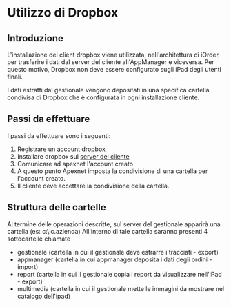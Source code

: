 Utilizzo di Dropbox
===

Introduzione
---
L'installazione del client dropbox viene utilizzata, nell'architettura di iOrder, per trasferire i dati dal server del cliente all'AppManager e viceversa.
Per questo motivo, Dropbox non deve essere configurato sugli iPad degli utenti finali.

I dati estratti dal gestionale vengono depositati in una specifica cartella condivisa di Dropbox che è configurata in ogni installazione cliente.

Passi da effettuare
---
I passi da effettuare sono i seguenti:

1. Registrare un account dropbox
2. Installare dropbox sul [server del cliente](attivazione-nuovo-progetto.md)
3. Comunicare ad apexnet l'account creato
4. A questo punto Apexnet imposta la condivisione di una cartella per l'account creato.
5. Il cliente deve accettare la condivisione della cartella.

Struttura delle cartelle
---
Al termine delle operazioni descritte, sul server del gestionale apparirà una cartella (es: c:\ic.azienda)
All'interno di tale cartella saranno presenti 4 sottocartelle chiamate

* gestionale (cartella in cui il gestionale deve estrarre i tracciati - export)
* appmanager (cartella in cui appmanager deposita i dati degli ordini - import)
* report (cartella in cui il gestionale copia i report da visualizzare nell'iPad - export)
* multimedia (cartella in cui il gestionale mette le immagini da mostrare nel catalogo dell'ipad)
